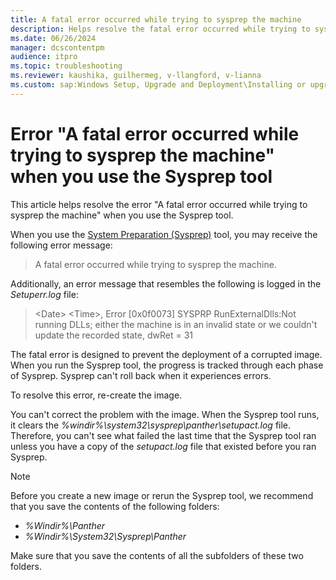 ```yaml
---
title: A fatal error occurred while trying to sysprep the machine
description: Helps resolve the fatal error occurred while trying to sysprep the machine when you use the Sysprep tool.
ms.date: 06/26/2024
manager: dcscontentpm
audience: itpro
ms.topic: troubleshooting
ms.reviewer: kaushika, guilhermeg, v-llangford, v-lianna
ms.custom: sap:Windows Setup, Upgrade and Deployment\Installing or upgrading Windows, csstroubleshoot
---
```

# Error "A fatal error occurred while trying to sysprep the machine" when you use the Sysprep tool

This article helps resolve the error "A fatal error occurred while trying to sysprep the machine" when you use the Sysprep tool.

When you use the [System Preparation (Sysprep)](/windows-hardware/manufacture/desktop/sysprep--system-preparation--overview) tool, you may receive the following error message:

> A fatal error occurred while trying to sysprep the machine.

Additionally, an error message that resembles the following is logged in the *Setuperr.log* file:

> \<Date\> \<Time\>, Error [0x0f0073] SYSPRP RunExternalDlls:Not running DLLs; either the machine is in an invalid state or we couldn't update the recorded state, dwRet = 31

The fatal error is designed to prevent the deployment of a corrupted image. When you run the Sysprep tool, the progress is tracked through each phase of Sysprep. Sysprep can't roll back when it experiences errors.

To resolve this error, re-create the image.

You can't correct the problem with the image. When the Sysprep tool runs, it clears the *%windir%\\system32\\sysprep\\panther\\setupact.log* file. Therefore, you can't see what failed the last time that the Sysprep tool ran unless you have a copy of the *setupact.log* file that existed before you ran Sysprep.

> [!NOTE]
> Before you create a new image or rerun the Sysprep tool, we recommend that you save the contents of the following folders:
>
> - *%Windir%\\Panther*
> - *%Windir%\\System32\\Sysprep\\Panther*
>
> Make sure that you save the contents of all the subfolders of these two folders.
